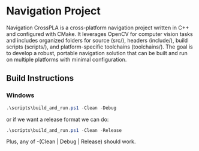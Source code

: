 # Navigation Project

Navigation CrossPLA is a cross-platform navigation project written in C++ and configured with CMake. It leverages OpenCV for computer vision tasks and includes organized folders for source (src/), headers (include/), build scripts (scripts/), and platform-specific toolchains (toolchains/). The goal is to develop a robust, portable navigation solution that can be built and run on multiple platforms with minimal configuration.

## Build Instructions

### Windows
```powershell
.\scripts\build_and_run.ps1 -Clean -Debug
```
or if we want a release format we can do:
```powershell
.\scripts\build_and_run.ps1 -Clean -Release
```
Plus, any of -(Clean | Debug | Release) should work.
